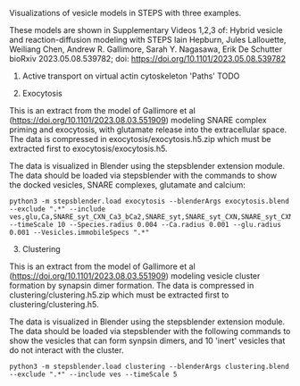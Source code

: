 Visualizations of vesicle models in STEPS with three examples.  

These models are shown in Supplementary Videos 1,2,3 of: Hybrid vesicle and reaction-diffusion modeling with STEPS
Iain Hepburn, Jules Lallouette, Weiliang Chen, Andrew R. Gallimore, Sarah Y. Nagasawa, Erik De Schutter
bioRxiv 2023.05.08.539782; doi: https://doi.org/10.1101/2023.05.08.539782



1. Active transport on virtual actin cytoskeleton 'Paths'
TODO


2. Exocytosis

This is an extract from the model of Gallimore et al (https://doi.org/10.1101/2023.08.03.551909) modeling SNARE complex priming and exocytosis, with glutamate release into the extracellular space. The data is compressed in exocytosis/exocytosis.h5.zip which must be extracted first to exocytosis/exocytosis.h5.

The data is visualized in Blender using the stepsblender extension module. The data should be loaded via stepsblender with the commands to show the docked vesicles, SNARE complexes, glutamate and calcium:

 ```
 python3 -m stepsblender.load exocytosis --blenderArgs exocytosis.blend --exclude ".*" --include ves,glu,Ca,SNARE_syt_CXN_Ca3_bCa2,SNARE_syt,SNARE_syt_CXN,SNARE_syt_CXN_Ca,SNARE_syt_CXN_Ca2,SNARE_syt_CXN_Ca3,SNARE_syt_CXN_bCa,SNARE_syt_CXN_bCa2,SNARE_syt_CXN_Ca_bCa,SNARE_syt_CXN_Ca_bCa2,SNARE_syt_CXN_Ca2_bCa,SNARE_syt_CXN_Ca2_bCa2,SNARE_syt_CXN_Ca3_bCa  --timeScale 10 --Species.radius 0.004 --Ca.radius 0.001 --glu.radius 0.001 --Vesicles.immobileSpecs ".*"
 ```
 

3. Clustering

This is an extract from the model of Gallimore et al (https://doi.org/10.1101/2023.08.03.551909) modeling vesicle cluster formation by synapsin dimer formation. The data is compressed in clustering/clustering.h5.zip which must be extracted first to clustering/clustering.h5. 

The data is visualized in Blender using the stepsblender extension module. The data should be loaded via stepsblender with the following commands to show the vesicles that can form synpsin dimers, and 10 'inert' vesicles that do not interact with the cluster. 

 ```
 python3 -m stepsblender.load clustering --blenderArgs clustering.blend --exclude ".*" --include ves --timeScale 5
 ```
